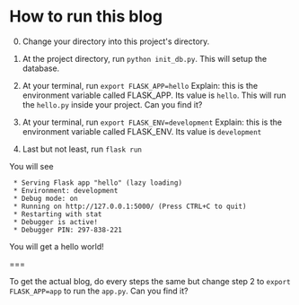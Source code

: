 # How to run this blog

0. Change your directory into this project's directory. 

1. At the project directory, run `python init_db.py`. This will setup the database.

2. At your terminal, run `export FLASK_APP=hello`
Explain: this is the environment variable called FLASK_APP. Its value is `hello`. This will run the `hello.py` inside your project. Can you find it?

3. At your terminal, run `export FLASK_ENV=development`
Explain: this is the environment variable called FLASK_ENV. Its value is `development`


4. Last but not least, run `flask run`

You will see

```
 * Serving Flask app "hello" (lazy loading)
 * Environment: development
 * Debug mode: on
 * Running on http://127.0.0.1:5000/ (Press CTRL+C to quit)
 * Restarting with stat
 * Debugger is active!
 * Debugger PIN: 297-838-221
```

You will get a hello world! 

===


To get the actual blog, do every steps the same but change step 2 to `export FLASK_APP=app` to run the `app.py`. Can you find it? 